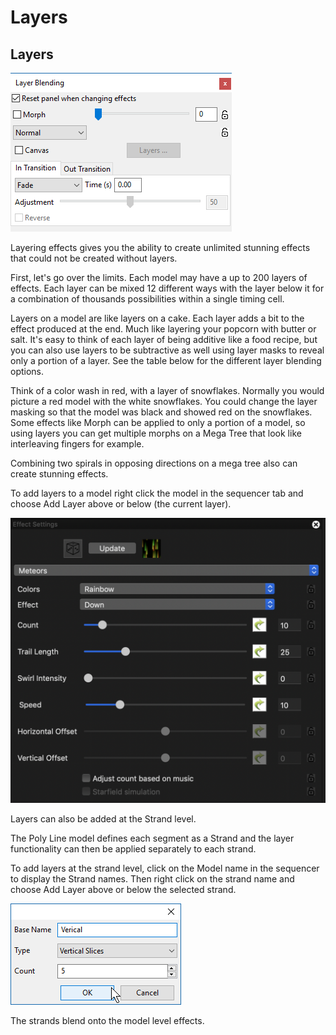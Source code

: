 # Layers

## Layers

![](../../../.gitbook/assets/image%20%28641%29.png)

Layering effects gives you the ability to create unlimited stunning effects that could not be created without layers.

First, let's go over the limits. Each model may have a up to 200 layers of effects. Each layer can be mixed 12 different ways with the layer below it for a combination of thousands possibilities within a single timing cell.

Layers on a model are like layers on a cake. Each layer adds a bit to the effect produced at the end. Much like layering your popcorn with butter or salt. It's easy to think of each layer of being additive like a food recipe, but you can also use layers to be subtractive as well using layer masks to reveal only a portion of a layer. See the table below for the different layer blending options.

Think of a color wash in red, with a layer of snowflakes. Normally you would picture a red model with the white snowflakes. You could change the layer masking so that the model was black and showed red on the snowflakes. Some effects like Morph can be applied to only a portion of a model, so using layers you can get multiple morphs on a Mega Tree that look like interleaving fingers for example.

Combining two spirals in opposing directions on a mega tree also can create stunning effects.

To add layers to a model right click the model in the sequencer tab and choose Add Layer above or below \(the current layer\).

![](../../../.gitbook/assets/image%20%28327%29.png)

Layers can also be added at the Strand level.

The Poly Line model defines each segment as a Strand and the layer functionality can then be applied separately to each strand.

To add layers at the strand level, click on the Model name in the sequencer to display the Strand names. Then right click on the strand name and choose Add Layer above or below the selected strand.

![](../../../.gitbook/assets/image%20%28778%29.png)

The strands blend onto the model level effects.


